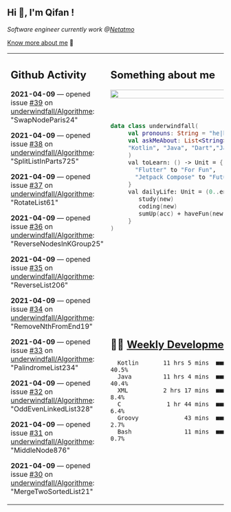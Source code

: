 <h2> Hi 👋, I'm Qifan ! </h2>
<p><em>Software engineer currently work @<a href="https://www.netatmo.com">Netatmo</a>
</em></p><p><a href="https://qifanyang.com/resume" target="_blank"> Know more about me</a> 🔭</p>
<table><tr><td valign="top" rowspan="2">

 ## Github Activity
 <!-- githubActivity starts -->
  **2021-04-09** — opened issue [#39](https://api.github.com/repos/underwindfall/Algorithme/issues/39) on [underwindfall/Algorithme](https://api.github.com/repos/underwindfall/Algorithme): "SwapNodeParis24"

  **2021-04-09** — opened issue [#38](https://api.github.com/repos/underwindfall/Algorithme/issues/38) on [underwindfall/Algorithme](https://api.github.com/repos/underwindfall/Algorithme): "SplitListInParts725"

  **2021-04-09** — opened issue [#37](https://api.github.com/repos/underwindfall/Algorithme/issues/37) on [underwindfall/Algorithme](https://api.github.com/repos/underwindfall/Algorithme): "RotateList61"

  **2021-04-09** — opened issue [#36](https://api.github.com/repos/underwindfall/Algorithme/issues/36) on [underwindfall/Algorithme](https://api.github.com/repos/underwindfall/Algorithme): "ReverseNodesInKGroup25"

  **2021-04-09** — opened issue [#35](https://api.github.com/repos/underwindfall/Algorithme/issues/35) on [underwindfall/Algorithme](https://api.github.com/repos/underwindfall/Algorithme): "ReverseList206"

  **2021-04-09** — opened issue [#34](https://api.github.com/repos/underwindfall/Algorithme/issues/34) on [underwindfall/Algorithme](https://api.github.com/repos/underwindfall/Algorithme): "RemoveNthFromEnd19"

  **2021-04-09** — opened issue [#33](https://api.github.com/repos/underwindfall/Algorithme/issues/33) on [underwindfall/Algorithme](https://api.github.com/repos/underwindfall/Algorithme): "PalindromeList234"

  **2021-04-09** — opened issue [#32](https://api.github.com/repos/underwindfall/Algorithme/issues/32) on [underwindfall/Algorithme](https://api.github.com/repos/underwindfall/Algorithme): "OddEvenLinkedList328"

  **2021-04-09** — opened issue [#31](https://api.github.com/repos/underwindfall/Algorithme/issues/31) on [underwindfall/Algorithme](https://api.github.com/repos/underwindfall/Algorithme): "MiddleNode876"

  **2021-04-09** — opened issue [#30](https://api.github.com/repos/underwindfall/Algorithme/issues/30) on [underwindfall/Algorithme](https://api.github.com/repos/underwindfall/Algorithme): "MergeTwoSortedList21"
 <!-- githubActivity ends -->
 </td><td valign="top">

 ## Something about me
 <!-- profile starts -->
 <a href="https://github.com/underwindfall" width="100%">
  <img src="https://github-readme-stats.vercel.app/api?username=underwindfall&show_icons=true&icon_color=805AD5&text_color=718096&bg_color=ffffff00&hide_title=true&include_all_commits=true&count_private=true&hide_border=true" width="100%"/>
 </a>
 <br/>
 <br/>
 <br/>
 
 ```kotlin
 data class underwindfall(
      val pronouns: String = "he|him",
      val askMeAbout: List<String> = listOf(
      "Kotlin", "Java", "Dart","Javascript", "Typescript"
      )
      val toLearn: () -> Unit = {
        "Flutter" to "For Fun",
        "Jetpack Compose" to "Future"
      }
      val dailyLife: Unit = (0..end).reduce { acc, new ->	
         study(new)	
         coding(new)	
         sumUp(acc) + haveFun(new)	
      }
 )
 ```
 <!-- profile ends -->
 </td></tr><tr><td valign="top">

 ## 🏊‍♂️ <a href="https://gist.github.com/underwindfall/377ee88ba1fabd1e93516e48ca9c61eb" target="_blank">Weekly Development Breakdown</a>
  <!-- codeTime starts -->
  ```text
    Kotlin       11 hrs 5 mins  ■■■■■■■■■■■■■◱□□□□□□□□□□  40.5%
    Java         11 hrs 4 mins  ■■■■■■■■■■■■■◱□□□□□□□□□□  40.4%
    XML          2 hrs 17 mins  ■■■■■▥□□□□□□□□□□□□□□□□□□   8.4%
    C             1 hr 44 mins  ■■■■■□□□□□□□□□□□□□□□□□□□   6.4%
    Groovy             43 mins  ■■■■□□□□□□□□□□□□□□□□□□□□   2.7%
    Bash               11 mins  ■■■▦□□□□□□□□□□□□□□□□□□□□   0.7%
  ```
  <!-- codeTime starts -->
  </td></tr></table>